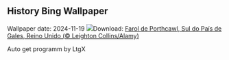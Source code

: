 ## History Bing Wallpaper
Wallpaper date: 2024-11-19
![](https://www.bing.com/th?id=OHR.PorthcawlLighthouse_PT-BR8599692510_UHD.jpg&w=1000)Download: [Farol de Porthcawl, Sul do País de Gales, Reino Unido (© Leighton Collins/Alamy)](https://www.bing.com/th?id=OHR.PorthcawlLighthouse_PT-BR8599692510_UHD.jpg)

Auto get programm by LtgX

